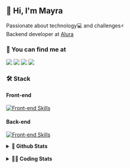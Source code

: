 ## 👋 Hi, I'm Mayra

Passionate about technology💻 and challenges⚡  
Backend developer at [Alura](https://www.alura.com.br)   

### 💬 You can find me at

<a href="https://mayra.dev" target="_blank" rel="noopener"><img src="https://img.shields.io/badge/-mayra.dev-005FED?style=flat&logo=Google-chrome&logoColor=white"/></a>
<a href="https://linkedin.com/in/mayraamaral" target="_blank" rel="noopener"><img src="https://img.shields.io/badge/-/mayraamaral-0077B5?style=flat&logo=Linkedin&logoColor=white"/></a>
<a href="mailto:mayra@mayra.dev" target="_blank" rel="noopener"><img src="https://img.shields.io/badge/-mayra@mayra.dev-D14836?style=flat&logo=Gmail&logoColor=white"/></a>
<a href="" target="_blank" rel="noopener"><img src="https://img.shields.io/badge/-mayraamaral-7289DA?style=flat&logo=Discord&logoColor=white"/></a>

### 🛠️ Stack
#### Front-end

[![Front-end Skills](https://skillicons.dev/icons?i=react,next,angular,redux,styledcomponents,html,css,sass,js,ts,figma)](https://skillicons.dev)
#### Back-end

[![Front-end Skills](https://skillicons.dev/icons?i=java,spring,hibernate,aws,idea,postgres,mysql,git,linux,bash,nodejs,docker,kubernetes,jenkins)](https://skillicons.dev)


<details>
    <summary><strong>📌 Github Stats</strong></summary>
    <br />
    <div align="center">
        <table>
      <td><img height="160em" src="https://github-readme-stats.vercel.app/api?username=mayraamaral&show_icons=true&theme=algolia&hide_border=true&hide=stars&count_private=true" alt="Readme stats"></td>
      <td><img height="160em" src="https://github-readme-stats.vercel.app/api/top-langs/?username=mayraamaral&&layout=compact&&theme=algolia&hide_border=true&langs_count=6" alt="Language stats"></td>
       </table>
  </div> 
    

  <p align="center">
    <img src="https://github-readme-streak-stats.herokuapp.com?user=mayraamaral&theme=dark&hide_border=true&date_format=j%20M%5B%20Y%5D&locale=pt-br&background=050F2C&ring=0195DD&fire=23AA7D&currStreakLabel=23AA7D" alt="Streak stats">
  </p> 
</details>

<br />

<details>
  <summary><strong>👩‍💻 Coding Stats</strong></summary>
  <br />
  
  <!--START_SECTION:waka-->
![Code Time](http://img.shields.io/badge/Code%20Time-744%20hrs%2037%20mins-blue)

**🐱 My GitHub Data** 

> 📦 589.3 kB Used in GitHub's Storage 
 > 
> 🚫 Not Opted to Hire
 > 
> 📜 64 Public Repositories 
 > 
> 🔑 33 Private Repositories 
 > 
**I'm an Early 🐤** 

```text
🌞 Morning                16674 commits       ██████░░░░░░░░░░░░░░░░░░░   23.22 % 
🌆 Daytime                42048 commits       ███████████████░░░░░░░░░░   58.56 % 
🌃 Evening                12795 commits       ████░░░░░░░░░░░░░░░░░░░░░   17.82 % 
🌙 Night                  283 commits         ░░░░░░░░░░░░░░░░░░░░░░░░░   00.39 % 
```
📅 **I'm Most Productive on Wednesday** 

```text
Monday                   14325 commits       █████░░░░░░░░░░░░░░░░░░░░   19.95 % 
Tuesday                  9926 commits        ███░░░░░░░░░░░░░░░░░░░░░░   13.82 % 
Wednesday                19137 commits       ███████░░░░░░░░░░░░░░░░░░   26.65 % 
Thursday                 14897 commits       █████░░░░░░░░░░░░░░░░░░░░   20.75 % 
Friday                   12765 commits       ████░░░░░░░░░░░░░░░░░░░░░   17.78 % 
Saturday                 310 commits         ░░░░░░░░░░░░░░░░░░░░░░░░░   00.43 % 
Sunday                   440 commits         ░░░░░░░░░░░░░░░░░░░░░░░░░   00.61 % 
```


📊 **This Week I Spent My Time On** 

```text
🕑︎ Time Zone: America/Sao_Paulo

💬 Programming Languages: 
Java                     6 hrs 36 mins       █████████████████░░░░░░░░   66.30 % 
JavaScript               1 hr 29 mins        ████░░░░░░░░░░░░░░░░░░░░░   14.94 % 
JSP                      1 hr 5 mins         ███░░░░░░░░░░░░░░░░░░░░░░   10.93 % 
SQL                      33 mins             █░░░░░░░░░░░░░░░░░░░░░░░░   05.54 % 
Properties               8 mins              ░░░░░░░░░░░░░░░░░░░░░░░░░   01.50 % 

🔥 Editors: 
IntelliJ IDEA            9 hrs 27 mins       ████████████████████████░   94.89 % 
VS Code                  30 mins             █░░░░░░░░░░░░░░░░░░░░░░░░   05.11 % 

💻 Operating System: 
Linux                    9 hrs 57 mins       █████████████████████████   100.00 % 
```

**I Mostly Code in Java** 

```text
Java                     126 repos           ███████░░░░░░░░░░░░░░░░░░   28.12 % 
JavaScript               102 repos           ██████░░░░░░░░░░░░░░░░░░░   22.77 % 
TypeScript               84 repos            █████░░░░░░░░░░░░░░░░░░░░   18.75 % 
Python                   4 repos             ░░░░░░░░░░░░░░░░░░░░░░░░░   00.89 % 
Dockerfile               1 repo              ░░░░░░░░░░░░░░░░░░░░░░░░░   00.22 % 
```




 Last Updated on 13/02/2025 19:14:12 UTC
<!--END_SECTION:waka-->

</details>

